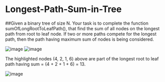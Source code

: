 # Longest-Path-Sum-in-Tree


##Given a binary tree of size N. Your task is to complete the function sumOfLongRootToLeafPath(), that find the sum of all nodes on the longest path from root to leaf node. If two or more paths compete for the longest path, then the path having maximum sum of nodes is being considered.


![image](https://user-images.githubusercontent.com/95952114/145813101-b5a284c2-3c60-4a22-b470-128fc425718b.png)   ![image](https://user-images.githubusercontent.com/95952114/145813229-537b95ae-0229-4e59-8aca-6cb3166f3755.png)

The highlighted nodes (4, 2, 1, 6) above are part of the longest root to leaf path having sum = (4 + 2 + 1 + 6) = 13.

![image](https://user-images.githubusercontent.com/95952114/145813960-49eed03b-037b-4f4d-9210-cb1317c0c343.png)  
